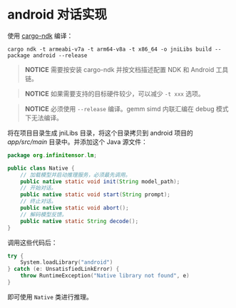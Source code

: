 ﻿# android 对话实现

使用 [cargo-ndk](https://crates.io/crates/cargo-ndk) 编译：

```shell
cargo ndk -t armeabi-v7a -t arm64-v8a -t x86_64 -o jniLibs build --package android --release
```

> **NOTICE** 需要按安装 cargo-ndk 并按文档描述配置 NDK 和 Android 工具链。

> **NOTICE** 如果需要支持的目标硬件较少，可以减少 `-t xxx` 选项。

> **NOTICE** 必须使用 `--release` 编译。gemm simd 内联汇编在 debug 模式下无法编译。

将在项目目录生成 jniLibs 目录，将这个目录拷贝到 android 项目的 *app/src/main* 目录中。并添加这个 Java 源文件：

```java
package org.infinitensor.lm;

public class Native {
    // 加载模型并启动推理服务，必须最先调用。
    public native static void init(String model_path);
    // 开始对话。
    public native static void start(String prompt);
    // 终止对话。
    public native static void abort();
    // 解码模型反馈。
    public native static String decode();
}
```

调用这些代码后：

```kotlin
try {
    System.loadLibrary("android")
} catch (e: UnsatisfiedLinkError) {
    throw RuntimeException("Native library not found", e)
}
```

即可使用 `Native` 类进行推理。
